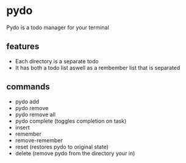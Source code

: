 # pydo
Pydo is a todo manager for your terminal

## features
- Each directory is a separate todo
- It has both a todo list aswell as a rembember list that is separated

## commands
- pydo add <some todo>
- pydo remove <index of todo> 
- pydo remove all
- pydo complete <index of todo> (toggles completion on task)
- insert <some todo> <index to insert at>
- remember <something to remember>
- remove-remember <index of remember>
- reset (restores pydo to original state)
- delete (remove pydo from the directory your in)
